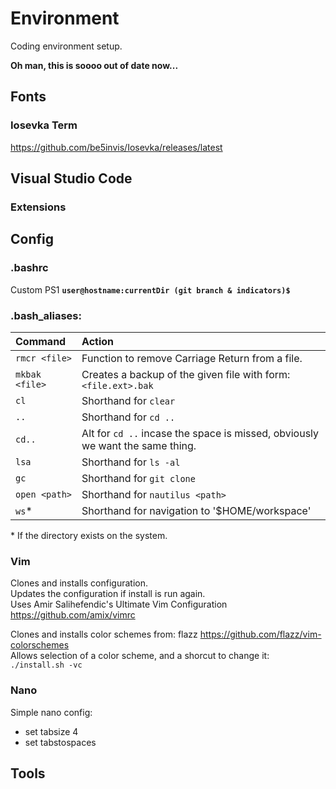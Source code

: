 # Environment
Coding environment setup.

**Oh man, this is soooo out of date now...**

## Fonts

### Iosevka Term
https://github.com/be5invis/Iosevka/releases/latest

## Visual Studio Code

### Extensions

## Config

### .bashrc

Custom PS1 **`user@hostname:currentDir (git branch & indicators)$ `**

### .bash_aliases: 

| Command | Action |
| :------ | :----- |
| `rmcr <file>` | Function to remove Carriage Return from a file. |
| `mkbak <file>` | Creates a backup of the given file with form: `<file.ext>.bak` |
| `cl` | Shorthand for `clear` |
| `..` | Shorthand for `cd ..` |
| `cd..` | Alt for `cd ..` incase the space is missed, obviously we want the same thing. |
| `lsa` | Shorthand for `ls -al` |
| `gc` | Shorthand for `git clone` |
| `open <path>` | Shorthand for `nautilus <path>` |
| `ws`\* | Shorthand for navigation to '$HOME/workspace' |

\* If the directory exists on the system.

### Vim
Clones and installs configuration.  
Updates the configuration if install is run again.  
Uses Amir Salihefendic's Ultimate Vim Configuration https://github.com/amix/vimrc

Clones and installs color schemes from: flazz https://github.com/flazz/vim-colorschemes  
Allows selection of a color scheme, and a shorcut to change it: `./install.sh -vc`

### Nano

Simple nano config:
+ set tabsize 4
+ set tabstospaces

## Tools

